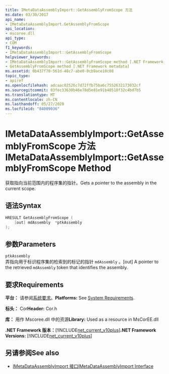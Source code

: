 ```yaml
---
title: IMetaDataAssemblyImport::GetAssemblyFromScope 方法
ms.date: 03/30/2017
api_name:
- IMetaDataAssemblyImport.GetAssemblyFromScope
api_location:
- mscoree.dll
api_type:
- COM
f1_keywords:
- IMetaDataAssemblyImport::GetAssemblyFromScope
helpviewer_keywords:
- IMetaDataAssemblyImport::GetAssemblyFromScope method [.NET Framework metadata]
- GetAssemblyFromScope method [.NET Framework metadata]
ms.assetid: 0b437f70-561d-48c7-abe0-0cb9ace10c08
topic_type:
- apiref
ms.openlocfilehash: adcaac02526c7d72ffb75ba6c7552632173032cf
ms.sourcegitcommit: 03fec33630b46e78d5e81e91b40518f32c4bd7b5
ms.translationtype: MT
ms.contentlocale: zh-CN
ms.lasthandoff: 05/27/2020
ms.locfileid: "84009036"
---
```

# <a name="imetadataassemblyimportgetassemblyfromscope-method"></a><span data-ttu-id="39025-102">IMetaDataAssemblyImport::GetAssemblyFromScope 方法</span><span class="sxs-lookup"><span data-stu-id="39025-102">IMetaDataAssemblyImport::GetAssemblyFromScope Method</span></span>
<span data-ttu-id="39025-103">获取指向当前范围内的程序集的指针。</span><span class="sxs-lookup"><span data-stu-id="39025-103">Gets a pointer to the assembly in the current scope.</span></span>  
  
## <a name="syntax"></a><span data-ttu-id="39025-104">语法</span><span class="sxs-lookup"><span data-stu-id="39025-104">Syntax</span></span>  
  
```cpp  
HRESULT GetAssemblyFromScope (  
    [out] mdAssembly  *ptkAssembly  
);  
```  
  
## <a name="parameters"></a><span data-ttu-id="39025-105">参数</span><span class="sxs-lookup"><span data-stu-id="39025-105">Parameters</span></span>  
 `ptkAssembly`  
 <span data-ttu-id="39025-106">弄指向用于标识程序集的检索到的标记的指针 `mdAssembly` 。</span><span class="sxs-lookup"><span data-stu-id="39025-106">[out] A pointer to the retrieved `mdAssembly` token that identifies the assembly.</span></span>  
  
## <a name="requirements"></a><span data-ttu-id="39025-107">要求</span><span class="sxs-lookup"><span data-stu-id="39025-107">Requirements</span></span>  
 <span data-ttu-id="39025-108">**平台：** 请参阅[系统要求](../../get-started/system-requirements.md)。</span><span class="sxs-lookup"><span data-stu-id="39025-108">**Platforms:** See [System Requirements](../../get-started/system-requirements.md).</span></span>  
  
 <span data-ttu-id="39025-109">**标头：** Cor</span><span class="sxs-lookup"><span data-stu-id="39025-109">**Header:** Cor.h</span></span>  
  
 <span data-ttu-id="39025-110">**库：** 用作 Mscoree.dll 中的资源</span><span class="sxs-lookup"><span data-stu-id="39025-110">**Library:** Used as a resource in MsCorEE.dll</span></span>  
  
 <span data-ttu-id="39025-111">**.NET Framework 版本：**[!INCLUDE[net_current_v10plus](../../../../includes/net-current-v10plus-md.md)]</span><span class="sxs-lookup"><span data-stu-id="39025-111">**.NET Framework Versions:** [!INCLUDE[net_current_v10plus](../../../../includes/net-current-v10plus-md.md)]</span></span>  
  
## <a name="see-also"></a><span data-ttu-id="39025-112">另请参阅</span><span class="sxs-lookup"><span data-stu-id="39025-112">See also</span></span>

- [<span data-ttu-id="39025-113">IMetaDataAssemblyImport 接口</span><span class="sxs-lookup"><span data-stu-id="39025-113">IMetaDataAssemblyImport Interface</span></span>](imetadataassemblyimport-interface.md)
